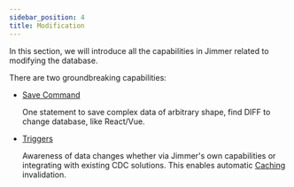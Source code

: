```yaml
---
sidebar_position: 4
title: Modification
---
```


In this section, we will introduce all the capabilities in Jimmer related to modifying the database. 

There are two groundbreaking capabilities:

-   [Save Command](./save-command)

    One statement to save complex data of arbitrary shape, find DIFF to change database, like React/Vue.

-   [Triggers](./trigger) 

    Awareness of data changes whether via Jimmer's own capabilities or integrating with existing CDC solutions. This enables automatic [Caching](../cache) invalidation.